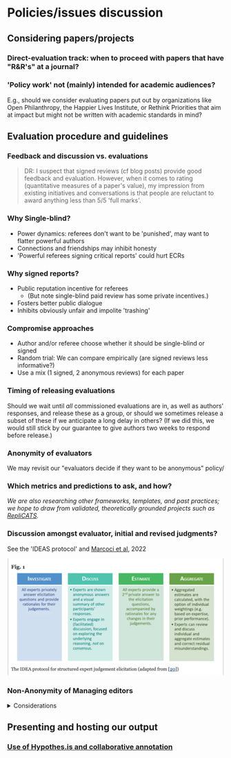 # Policies/issues discussion

## Considering papers/projects

### Direct-evaluation track: when to proceed with papers that have "R\&R's" at a journal?



### 'Policy work' not (mainly) intended for academic audiences?

E.g., should we consider evaluating papers put out by organizations like Open Philanthropy, the Happier Lives Institute, or Rethink Priorities that aim at impact but might not be written with academic standards in mind?



## Evaluation procedure and guidelines

### Feedback and discussion vs. evaluations

> DR: I suspect that signed reviews (cf blog posts) provide good feedback and evaluation. However, when it comes to rating (quantitative measures of a paper's value), my impression from existing initiatives and conversations is that people are reluctant to award anything less than 5/5 'full  marks'.

### Why Single-blind?

* Power dynamics: referees don't want to be 'punished', may want to flatter powerful authors
* Connections and friendships may inhibit honesty
* 'Powerful referees signing critical reports' could hurt ECRs&#x20;

### Why signed reports?

* Public reputation incentive for referees
  * (But note single-blind paid review has some private incentives.)&#x20;
* Fosters better public dialogue
* Inhibits obviously unfair and impolite 'trashing'

### Compromise approaches

* Author and/or referee choose whether it should be single-blind or signed
* Random trial: We can compare empirically (are signed reviews less informative?)
* Use a mix (1 signed, 2 anonymous reviews) for each paper



### Timing of releasing evaluations

Should we wait until _all_ commissioned evaluations are in, as well as authors' responses, and release these as a group, or should we sometimes release a subset of these if we anticipate a long delay in others? (If we did this, we would still stick by our guarantee to give authors two weeks to respond before release.)

### Anonymity of evaluators

We may revisit our "evaluators decide if they want to be anonymous" policy/



### Which metrics and predictions to ask, and how?

_We are also researching other frameworks, templates, and past practices; we hope to draw from validated, theoretically grounded projects such as_ [_RepliCATS_](https://replicats.research.unimelb.edu.au/resources/)_._



### Discussion amongst evaluator, initial and revised judgments?

See the 'IDEAS protocol' and [Marcoci et al](https://bmcresnotes.biomedcentral.com/articles/10.1186/s13104-022-06016-0), 2022

![](../.gitbook/assets/image.png)





### Non-Anonymity of Managing editors

<details>

<summary>Considerations</summary>

My memory is that when submitting a paper, I usually learn who the Senior Editor was but not the managing editor. But there are important differences in our case.  For a traditional journal the editors make an ‘accept/reject/R\&R’ decision. The referee’s role is technically an advisory one. In our case, there is no such decision to be made. For The Unjournal, ME’s are choosing evaluators, corresponding with them, explaining our processes, possibly suggesting what aspects to evaluate, and perhaps putting together a quick summary of the evaluations to be bundled into our output. But we don’t make any ‘accept/reject/R\&R’ decisions … once the paper is in our system and on our track, there should be a fairly standardized approach. Because of this, my thinking is:

1. We don’t really need so many ‘layers of editor’ … a single Managing Editor (or co-ME’s) who consult other people on the UJ team informally … should be enough
2. ME anonymity is probably not necessary; there is less room for COI, bargaining, pleading, reputation issues etc.

</details>



## Presenting and hosting our output

### [Use of Hypothes.is and collaborative annotation ](https://docs.google.com/document/d/1P6DL4e6gx3SdEWuAi1\_D\_cHPEZW3SwSGC-xACCXo1kk/edit)



